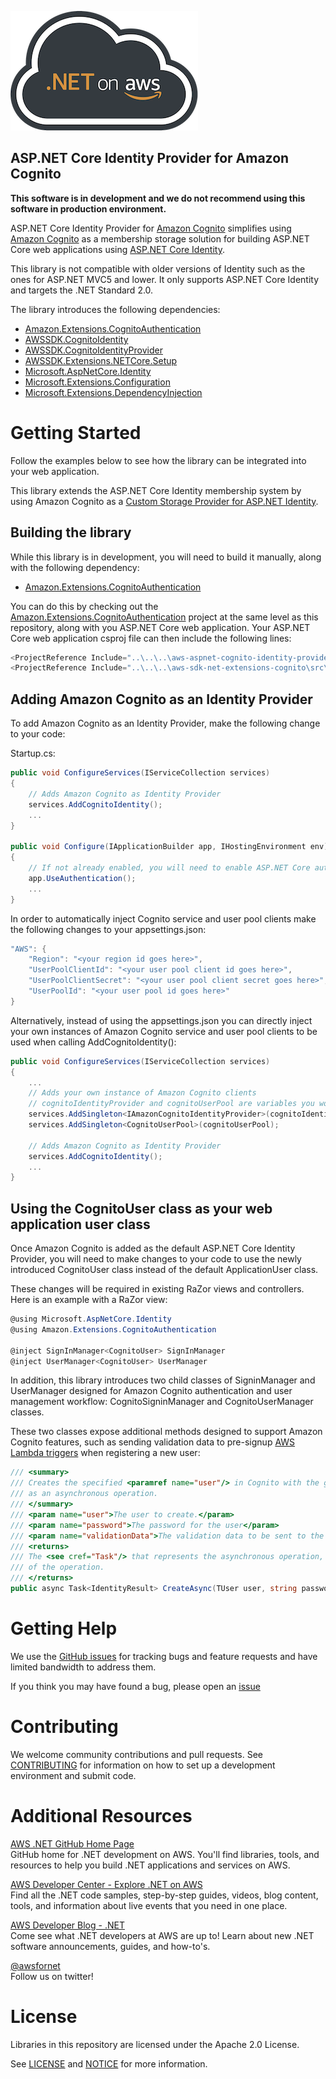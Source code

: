 ![.NET on AWS Banner](./logo.png ".NET on AWS")

## ASP.NET Core Identity Provider for Amazon Cognito

**This software is in development and we do not recommend using this software in production environment.**

ASP.NET Core Identity Provider for [Amazon Cognito](https://aws.amazon.com/cognito/) simplifies using [Amazon Cognito](https://aws.amazon.com/cognito/) as a membership storage solution for building ASP.NET Core web applications using [ASP.NET Core Identity](https://github.com/aspnet/Identity/).

This library is not compatible with older versions of Identity such as the ones for ASP.NET MVC5 and lower. It only supports ASP.NET Core Identity and targets the .NET Standard 2.0.

The library introduces the following dependencies:

* [Amazon.Extensions.CognitoAuthentication](https://github.com/aws/aws-sdk-net-extensions-cognito)
* [AWSSDK.CognitoIdentity](https://www.nuget.org/packages/AWSSDK.CognitoIdentity/)
* [AWSSDK.CognitoIdentityProvider](https://www.nuget.org/packages/AWSSDK.CognitoIdentityProvider/)
* [AWSSDK.Extensions.NETCore.Setup](https://www.nuget.org/packages/AWSSDK.Extensions.NETCore.Setup/)
* [Microsoft.AspNetCore.Identity](https://www.nuget.org/packages/Microsoft.AspNetCore.Identity/)
* [Microsoft.Extensions.Configuration](https://www.nuget.org/packages/Microsoft.Extensions.Configuration/)
* [Microsoft.Extensions.DependencyInjection](https://www.nuget.org/packages/Microsoft.Extensions.DependencyInjection/)


# Getting Started

Follow the examples below to see how the library can be integrated into your web application.  

This library extends the ASP.NET Core Identity membership system by using Amazon Cognito as a [Custom Storage Provider for ASP.NET Identity](https://docs.microsoft.com/en-us/aspnet/identity/overview/extensibility/overview-of-custom-storage-providers-for-aspnet-identity).

## Building the library
While this library is in development, you will need to build it manually, along with the following dependency:

* [Amazon.Extensions.CognitoAuthentication](https://github.com/aws/aws-sdk-net-extensions-cognito)

You can do this by checking out the [Amazon.Extensions.CognitoAuthentication](https://github.com/aws/aws-sdk-net-extensions-cognito) project at the same level as this repository, along with you ASP.NET Core web application. Your ASP.NET Core web application csproj file can then include the following lines:

```csharp
<ProjectReference Include="..\..\..\aws-aspnet-cognito-identity-provider\src\Amazon.AspNetCore.Identity.AWSCognito\Amazon.AspNetCore.Identity.AWSCognito.csproj" />
<ProjectReference Include="..\..\..\aws-sdk-net-extensions-cognito\src\Amazon.Extensions.CognitoAuthentication\Amazon.Extensions.CognitoAuthentication.csproj" />
```

## Adding Amazon Cognito as an Identity Provider

To add Amazon Cognito as an Identity Provider, make the following change to your code:

Startup.cs:

```csharp
public void ConfigureServices(IServiceCollection services)
{
    // Adds Amazon Cognito as Identity Provider
    services.AddCognitoIdentity();
    ...
}

public void Configure(IApplicationBuilder app, IHostingEnvironment env)
{
    // If not already enabled, you will need to enable ASP.NET Core authentication
    app.UseAuthentication();
    ...
}
```

In order to automatically inject Cognito service and user pool clients make the following changes to your appsettings.json:

```csharp
"AWS": {
    "Region": "<your region id goes here>",
    "UserPoolClientId": "<your user pool client id goes here>",
    "UserPoolClientSecret": "<your user pool client secret goes here>",
    "UserPoolId": "<your user pool id goes here>"
}
```

Alternatively, instead of using the appsettings.json you can directly inject your own instances of Amazon Cognito service and user pool clients to be used when calling AddCognitoIdentity():

```csharp
public void ConfigureServices(IServiceCollection services)
{
    ...
    // Adds your own instance of Amazon Cognito clients 
    // cognitoIdentityProvider and cognitoUserPool are variables you would have instanciated yourself
    services.AddSingleton<IAmazonCognitoIdentityProvider>(cognitoIdentityProvider);
    services.AddSingleton<CognitoUserPool>(cognitoUserPool);

    // Adds Amazon Cognito as Identity Provider
    services.AddCognitoIdentity();
    ...
}
```

## Using the CognitoUser class as your web application user class

Once Amazon Cognito is added as the default ASP.NET Core Identity Provider, you will need to make changes to your code to use the newly introduced CognitoUser class instead of the default ApplicationUser class.

These changes will be required in existing RaZor views and controllers. Here is an example with a RaZor view:

```csharp
@using Microsoft.AspNetCore.Identity
@using Amazon.Extensions.CognitoAuthentication

@inject SignInManager<CognitoUser> SignInManager
@inject UserManager<CognitoUser> UserManager
```

In addition, this library introduces two child classes of SigninManager and UserManager designed for Amazon Cognito authentication and user management workflow: CognitoSigninManager and CognitoUserManager classes.

These two classes expose additional methods designed to support Amazon Cognito features, such as sending validation data to pre-signup [AWS Lambda triggers](https://docs.aws.amazon.com/cognito/latest/developerguide/user-pool-lambda-pre-sign-up.html) when registering a new user:

```csharp
/// <summary>
/// Creates the specified <paramref name="user"/> in Cognito with the given password and validation data,
/// as an asynchronous operation.
/// </summary>
/// <param name="user">The user to create.</param>
/// <param name="password">The password for the user</param>
/// <param name="validationData">The validation data to be sent to the pre sign-up lambda triggers.</param>
/// <returns>
/// The <see cref="Task"/> that represents the asynchronous operation, containing the <see cref="IdentityResult"/>
/// of the operation.
/// </returns>
public async Task<IdentityResult> CreateAsync(TUser user, string password, IDictionary<string, string> validationData)
```

# Getting Help

We use the [GitHub issues](https://github.com/aws/aws-aspnet-cognito-identity-provider/issues) for tracking bugs and feature requests and have limited bandwidth to address them.

If you think you may have found a bug, please open an [issue](https://github.com/aws/aws-aspnet-cognito-identity-provider/issues/new)

# Contributing

We welcome community contributions and pull requests. See
[CONTRIBUTING](./CONTRIBUTING.md) for information on how to set up a development
environment and submit code.

# Additional Resources

[AWS .NET GitHub Home Page](https://github.com/aws/dotnet)  
GitHub home for .NET development on AWS. You'll find libraries, tools, and resources to help you build .NET applications and services on AWS.

[AWS Developer Center - Explore .NET on AWS](https://aws.amazon.com/developer/language/net/)  
Find all the .NET code samples, step-by-step guides, videos, blog content, tools, and information about live events that you need in one place. 

[AWS Developer Blog - .NET](https://aws.amazon.com/blogs/developer/category/programing-language/dot-net/)  
Come see what .NET developers at AWS are up to!  Learn about new .NET software announcements, guides, and how-to's.

[@awsfornet](https://twitter.com/awsfornet)  
Follow us on twitter!

# License

Libraries in this repository are licensed under the Apache 2.0 License. 

See [LICENSE](./LICENSE) and [NOTICE](./NOTICE) for more information.